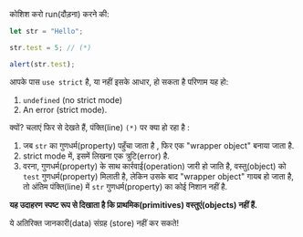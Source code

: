 
कोशिश करो run(दौड़ना) करने की:

```js run
let str = "Hello";

str.test = 5; // (*)

alert(str.test);
```

आपके पास `use strict` है, या नहीं इसके आधार, हो सकता है परिणाम यह हो:
1. `undefined` (no strict mode)
2. An error (strict mode).

क्यों? चलाएं फिर से देखते हैं, पंक्ति(line) `(*)` पर क्या हो रहा है :

1. जब `str` का गुणधर्म(property) पहुँचा जाता है , फिर एक "wrapper object" बनाया जाता है. 
2. strict mode में, इसमें लिखना एक त्रुटि(error) है.
3. वरना, गुणधर्म(property) के साथ कार्रवाई(operation) जारी हो जाति है, वस्तु(object) को `test` गुणधर्म(property) मिलाती है, लेकिन उसके बाद "wrapper object" गायब हो जाता है, तो अंतिम पंक्ति(line) में `str` गुणधर्म(property) का कोई निशान नहीं है.

**यह उदाहरण स्पष्ट रूप से दिखाता है कि प्राथमिक(primitives) वस्तुएं(objects) नहीं हैं.**

ये अतिरिक्त जानकारी(data) संग्रह (store) नहीं कर सकते!

